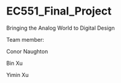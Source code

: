 # EC551_Final_Project

Bringing the Analog World to Digital Design

Team member:

Conor Naughton 

Bin Xu

Yimin Xu
